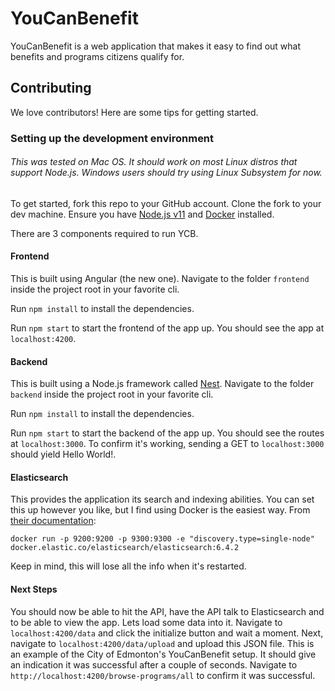# YouCanBenefit
YouCanBenefit is a web application that makes it easy to find out what benefits and programs citizens qualify for.

## Contributing
We love contributors! Here are some tips for getting started.

### Setting up the development environment
###### This was tested on Mac OS. It should work on most Linux distros that support Node.js. Windows users should try using Linux Subsystem for now.

To get started, fork this repo to your GitHub account. Clone the fork to your dev machine. Ensure you have [Node.js v11](https://nodejs.org/en/download/) and [Docker](https://docs.docker.com/install/) installed.

There are 3 components required to run YCB.

#### Frontend
This is built using Angular (the new one). Navigate to the folder `frontend` inside the project root in your favorite cli. 

Run `npm install` to install the dependencies.

Run `npm start` to start the frontend of the app up. You should see the app at `localhost:4200`.

#### Backend
This is built using a Node.js framework called [Nest](https://github.com/nestjs/nest). Navigate to the folder `backend` inside the project root in your favorite cli.

Run `npm install` to install the dependencies.

Run `npm start` to start the backend of the app up. You should see the routes at `localhost:3000`. To confirm it's working, sending a GET to `localhost:3000` should yield Hello World!.

#### Elasticsearch
This provides the application its search and indexing abilities. You can set this up however you like, but I find using Docker is the easiest way. From [their documentation](https://www.elastic.co/guide/en/elasticsearch/reference/current/docker.html):

`docker run -p 9200:9200 -p 9300:9300 -e "discovery.type=single-node" docker.elastic.co/elasticsearch/elasticsearch:6.4.2`

Keep in mind, this will lose all the info when it's restarted.

#### Next Steps
You should now be able to hit the API, have the API talk to Elasticsearch and to be able to view the app. Lets load some data into it. Navigate to `localhost:4200/data` and click the initialize button and wait a moment. Next, navigate to `localhost:4200/data/upload` and upload this JSON file. This is an example of the City of Edmonton's YouCanBenefit setup. It should give an indication it was successful after a couple of seconds. Navigate to `http://localhost:4200/browse-programs/all` to confirm it was successful.

